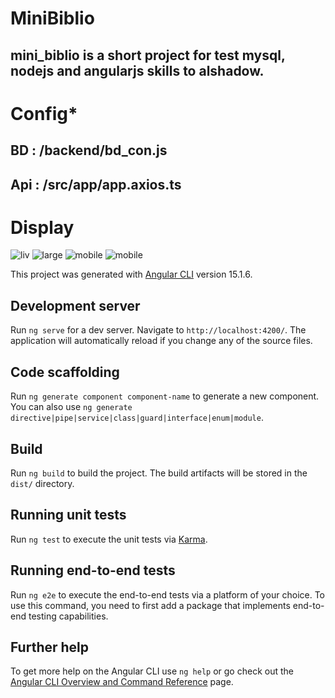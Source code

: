 # MiniBiblio
## mini_biblio is a short project for test mysql, nodejs and angularjs skills to alshadow.

# Config*

## BD : /backend/bd_con.js

## Api : /src/app/app.axios.ts

# Display
<img src="https://i.ibb.co/D8d0FTS/liv.png" alt="liv" border="0" />
<img src="https://ibb.co/yY2HC7b" alt="large">
<img src="https://i.ibb.co/dLBtK6g/liv2.png" alt="mobile" border="0" />
<img src="https://ibb.co/RB2NHPy" alt="mobile">

This project was generated with [Angular CLI](https://github.com/angular/angular-cli) version 15.1.6.

## Development server

Run `ng serve` for a dev server. Navigate to `http://localhost:4200/`. The application will automatically reload if you change any of the source files.

## Code scaffolding

Run `ng generate component component-name` to generate a new component. You can also use `ng generate directive|pipe|service|class|guard|interface|enum|module`.

## Build

Run `ng build` to build the project. The build artifacts will be stored in the `dist/` directory.

## Running unit tests

Run `ng test` to execute the unit tests via [Karma](https://karma-runner.github.io).

## Running end-to-end tests

Run `ng e2e` to execute the end-to-end tests via a platform of your choice. To use this command, you need to first add a package that implements end-to-end testing capabilities.

## Further help

To get more help on the Angular CLI use `ng help` or go check out the [Angular CLI Overview and Command Reference](https://angular.io/cli) page.
